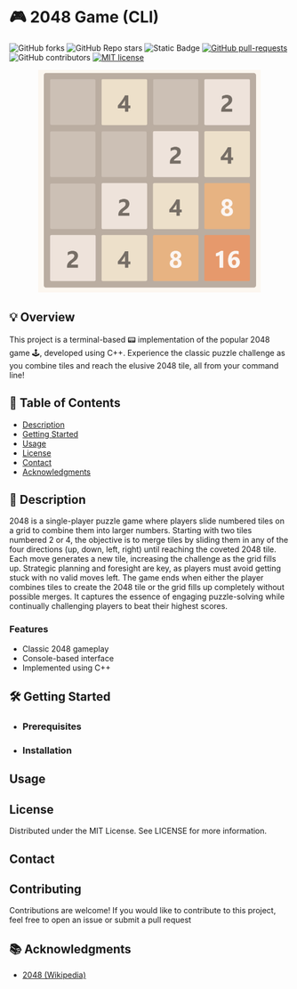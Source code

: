 # 🎮 2048 Game (CLI)

<!-- Badges -->
![GitHub forks](https://img.shields.io/github/forks/osumy/2048)
![GitHub Repo stars](https://img.shields.io/github/stars/osumy/2048)
![Static Badge](https://img.shields.io/badge/C++-blue.svg?style=flat&logo=c%2B%2B)
[![GitHub pull-requests](https://img.shields.io/github/issues-pr/osumy/2048.svg)](https://GitHub.com/osumy/2048/pull)
![GitHub contributors](https://img.shields.io/github/contributors/osumy/2048)
[![MIT license](https://img.shields.io/badge/license-MIT-blue.svg)](https://lbesson.mit-license.org/)


<!-- Logo -->
<div align="center">
  <img src="2048.png" alt="2048 Game Screenshot" width=400 height=400>
</div>

## 💡 Overview

This project is a terminal-based 📟 implementation of the popular 2048 game 🕹️, developed using C++. Experience the classic puzzle challenge as you combine tiles and reach the elusive 2048 tile, all from your command line!

<!-- Demo -->

## 📑 Table of Contents
- [Description](https://github.com/osumy/2048/tree/readme#-description)
- [Getting Started](https://github.com/osumy/2048/tree/readme?tab=readme-ov-file#%EF%B8%8F-getting-started)
- [Usage](https://github.com/osumy/2048/tree/readme?tab=readme-ov-file#usage)
- [License](https://github.com/osumy/2048/tree/readme?tab=readme-ov-file#license)
- [Contact](https://github.com/osumy/2048/tree/readme?tab=readme-ov-file#contact)
- [Acknowledgments](https://github.com/osumy/2048/tree/readme?tab=readme-ov-file#-acknowledgments)

## 📝 Description

2048 is a single-player puzzle game where players slide numbered tiles on a grid to combine them into larger numbers. Starting with two tiles numbered 2 or 4, the objective is to merge tiles by sliding them in any of the four directions (up, down, left, right) until reaching the coveted 2048 tile. Each move generates a new tile, increasing the challenge as the grid fills up. Strategic planning and foresight are key, as players must avoid getting stuck with no valid moves left. The game ends when either the player combines tiles to create the 2048 tile or the grid fills up completely without possible merges. It captures the essence of engaging puzzle-solving while continually challenging players to beat their highest scores.

### Features

- Classic 2048 gameplay
- Console-based interface
- Implemented using C++

## 🛠️ Getting Started


* ### Prerequisites


* ### Installation

## Usage

## License
Distributed under the MIT License. See LICENSE for more information.

## Contact

## Contributing
Contributions are welcome! If you would like to contribute to this project, feel free to open an issue or submit a pull request

## 📚 Acknowledgments
* [2048 (Wikipedia)](https://en.wikipedia.org/wiki/2048_(video_game))



